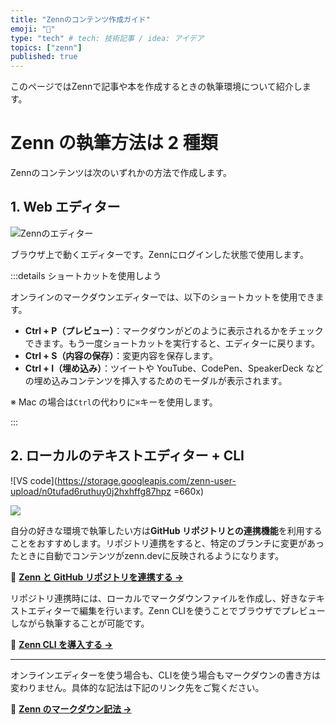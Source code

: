 ```yaml
---
title: "Zennのコンテンツ作成ガイド"
emoji: "📝"
type: "tech" # tech: 技術記事 / idea: アイデア
topics: ["zenn"]
published: true
---
```


このページではZennで記事や本を作成するときの執筆環境について紹介します。

# Zenn の執筆方法は 2 種類

Zennのコンテンツは次のいずれかの方法で作成します。

## 1. Web エディター

![Zennのエディター](https://storage.googleapis.com/zenn-user-upload/tb04ri7f5v9mdccsehi5jppvfpm3)

ブラウザ上で動くエディターです。Zennにログインした状態で使用します。

:::details ショートカットを使用しよう

オンラインのマークダウンエディターでは、以下のショートカットを使用できます。

- **Ctrl + P（プレビュー）**：マークダウンがどのように表示されるかをチェックできます。もう一度ショートカットを実行すると、エディターに戻ります。
- **Ctrl + S（内容の保存）**：変更内容を保存します。
- **Ctrl + I（埋め込み）**：ツイートや YouTube、CodePen、SpeakerDeck などの埋め込みコンテンツを挿入するためのモーダルが表示されます。

※ Mac の場合は`Ctrl`の代わりに`⌘`キーを使用します。

:::

## 2. ローカルのテキストエディター + CLI

![VS code](https://storage.googleapis.com/zenn-user-upload/n0tufad6ruthuy0j2hxhffg87hpz =660x)

![](https://storage.googleapis.com/zenn-user-upload/ve1rve2rb3yvvcat974fxt2rftc1)

自分の好きな環境で執筆したい方は**GitHub リポジトリとの連携機能**を利用することをおすすめします。リポジトリ連携をすると、特定のブランチに変更があったときに自動でコンテンツがzenn.devに反映されるようになります。

📘 **[Zenn と GitHub リポジトリを連携する →](https://zenn.dev/zenn/articles/connect-to-github)**

リポジトリ連携時には、ローカルでマークダウンファイルを作成し、好きなテキストエディターで編集を行います。Zenn CLIを使うことでブラウザでプレビューしながら執筆することが可能です。

📘 **[Zenn CLI を導入する →](https://zenn.dev/zenn/articles/install-zenn-cli)**

---

オンラインエディターを使う場合も、CLIを使う場合もマークダウンの書き方は変わりません。具体的な記法は下記のリンク先をご覧ください。

📘 **[Zenn のマークダウン記法 →](https://zenn.dev/zenn/articles/markdown-guide)**
